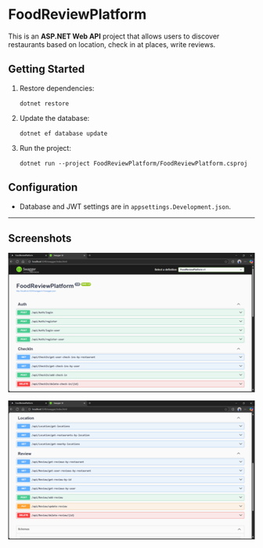 # FoodReviewPlatform

This is an **ASP.NET Web API** project that allows users to discover restaurants based on location, check in at places, write reviews.


## Getting Started

1. Restore dependencies:
   ```
   dotnet restore
   ```

2. Update the database:
   ```
   dotnet ef database update
   ```

3. Run the project:
   ```
   dotnet run --project FoodReviewPlatform/FoodReviewPlatform.csproj
   ```

## Configuration

- Database and JWT settings are in `appsettings.Development.json`.

---

## Screenshots
![](Docs/11.png)

![](Docs/12.png)